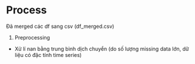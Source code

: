 # Process
Đã merged các df sang csv (df_merged.csv)

1. Preprocessing
- Xử lí nan bằng trung bình dịch chuyển (do số lượng missing data lớn, dữ liệu có đặc tính time series)
